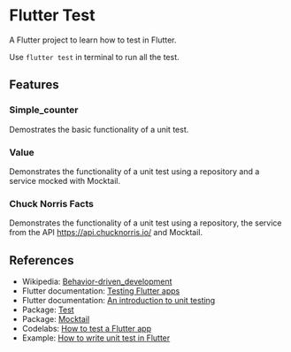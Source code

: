 # Flutter Test

A Flutter project to learn how to test in Flutter.

Use `flutter test` in terminal to run all the test.

## Features

### Simple_counter

Demostrates the basic functionality of a unit test.

### Value

Demonstrates the functionality of a unit test using a repository and a service mocked with Mocktail.

### Chuck Norris Facts

Demonstrates the functionality of a unit test using a repository, the service from the API https://api.chucknorris.io/ and Mocktail.

## References

-   Wikipedia: [Behavior-driven_development](https://en.wikipedia.org/wiki/Behavior-driven_development)
-   Flutter documentation: [Testing Flutter apps](https://docs.flutter.dev/testing)
-   Flutter documentation: [An introduction to unit testing](https://docs.flutter.dev/cookbook/testing/unit/introduction)
-   Package: [Test](https://pub.dev/packages/test "Test")
-   Package: [Mocktail](https://pub.dev/documentation/mocktail/latest/)
-   Codelabs: [How to test a Flutter app](https://codelabs.developers.google.com/codelabs/flutter-app-testing#0)
-   Example: [How to write unit test in Flutter](https://www.wednesday.is/writing-tutorials/tests-in-flutter-part-1-how-to-write-unit-tests-in-flutter)
